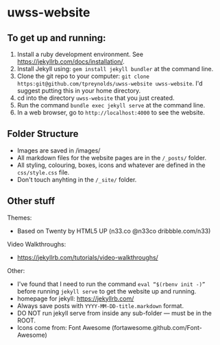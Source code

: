 # uwss-website

## To get up and running:
1. Install a ruby development environment. See https://jekyllrb.com/docs/installation/.
2. Install Jekyll using: `gem install jekyll bundler` at the command line.
3. Clone the git repo to your computer: `git clone https:git@github.com/tpreynolds/uwss-website uwss-website`. I'd suggest putting this in your home directory.
4. cd into the directory `uwss-website` that you just created.
5. Run the command `bundle exec jekyll serve` at the command line.
6. In a web browser, go to `http://localhost:4000` to see the website.

## Folder Structure
 - Images are saved in /images/
 - All markdown files for the website pages are in the `/_posts/` folder. 
 - All styling, colouring, boxes, icons and whatever are defined in the `css/style.css` file. 
 - Don't touch anyhting in the `/_site/` folder.

## Other stuff 
Themes:
 - Based on Twenty by HTML5 UP (n33.co @n33co dribbble.com/n33)

Video Walkthroughs:
 - https://jekyllrb.com/tutorials/video-walkthroughs/ 

Other:
 - I've found that I need to run the command `eval “$(rbenv init -)”` before running `jekyll serve` to get the website up and running. 
 - homepage for jekyll: https://jekyllrb.com/ 
 - Always save posts with `YYYY-MM-DD-title.markdown` format.
 - DO NOT run jekyll serve from inside any sub-folder — must be in the ROOT.
 - Icons come from: Font Awesome (fortawesome.github.com/Font-Awesome)
